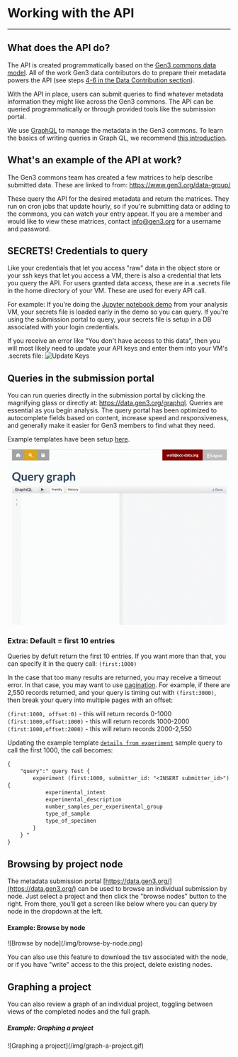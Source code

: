 # Working with the API
* * *

## What does the API do?

The API is created programmatically based on the [Gen3 commons data model](https://github.com/occ-data/datadictionary).   All of the work Gen3 data contributors do to prepare their metadata powers the API (see steps [4-6 in the Data Contribution section](/user-guide/data-contribution/#4-prepare-metadata-that-fits-the-data-model)).   

With the API in place, users can submit queries to find whatever metadata information they might like across the Gen3 commons.   The API can be queried programmatically or through provided tools like the submission portal.  

We use [GraphQL](http://graphql.org/) to manage the metadata in the Gen3 commons.  To learn the basics of writing queries in Graph QL, we recommend [this introduction](http://graphql.org/learn/).

## What's an example of the API at work?  

The Gen3 commons team has created a few matrices to help describe submitted data.   These are linked to from: <https://www.gen3.org/data-group/>

These query the API for the desired metadata and return the matrices.   They run on cron jobs that update hourly, so if you're submitting data or adding to the commons, you can watch your entry appear.   If you are a member and would like to view these matrices, contact info@gen3.org for a username and password.   

## SECRETS!   Credentials to query

Like your credentials that let you access "raw" data in the object store or your ssh keys that let you access a VM, there is also a credential that lets you query the API.    For users granted data access, these are in a .secrets file in the home directory of your VM.   These are used for every API call.   

For example:   If you're doing the [Jupyter notebook demo](/demos/bloodpac-demo/) from your analysis VM, your secrets file is loaded early in the demo so you can query.   If you're using the submission portal to query, your secrets file is setup in a DB associated with your login credentials.  

If you receive an error like "You don't have access to this data", then you will most likely need to update your API keys and enter them into your VM's .secrets file:
![Update Keys](/img/update-secrets.gif)

## Queries in the submission portal    
You can run queries directly in the submission portal by clicking the magnifying glass or directly at: <https://data.gen3.org/graphql>.    Queries are essential as you begin analysis.   The query portal has been optimized to autocomplete fields based on content, increase speed and responsiveness, and generally make it easier for Gen3 members to find what they need.

Example templates have been setup [here](/appendices/template-tsvs/).

![GraphQL Query](/img/gQL-query.gif)

### Extra:   Default = first 10 entries
Queries by defult return the first 10 entries.   If you want more than that, you can specify it in the query call: ```(first:1000)```

In the case that too many results are returned, you may receive a timeout error. In that case, you may want to use [pagination](http://graphql.org/learn/pagination/). For example, if there are 2,550 records returned, and your query is timing out with ```(first:3000)```, then break your query into multiple pages with an offset:

```(first:1000, offset:0)``` - this will return records 0-1000
```(first:1000,offset:1000)``` - this will return records 1000-2000
```(first:1000,offset:2000)``` - this will return records 2000-2,550

Updating the example template [`details from experiment`](/assets/details_from_experiment.json) sample query to call the first 1000, the call becomes:  

```
{
	"query":" query Test {
		experiment (first:1000, submitter_id: "<INSERT submitter_id>") {  
			experimental_intent
			experimental_description
			number_samples_per_experimental_group
			type_of_sample
			type_of_specimen
		}
	} "
}
```

## Browsing by project node    

The metadata submission portal [https://data.gen3.org/](https://data.gen3.org/) can be used to browse an individual submission by node.   Just select a project and then click the "browse nodes" button to the right.    From there, you'll get a screen like below where you can query by node in the dropdown at the left.

<h4> Example:  Browse by node </h4>
![Browse by node](/img/browse-by-node.png)

You can also use this feature to download the tsv associated with the node, or if you have "write" access to the this project, delete existing nodes.   

## Graphing a project

You can also review a graph of an individual project, toggling between views of the completed nodes and the full graph.  

<h5> Example:  Graphing a project </h5>
![Graphing a project](/img/graph-a-project.gif)
